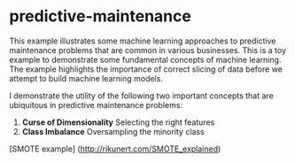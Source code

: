 # predictive-maintenance

This example illustrates some machine learning approaches to predictive maintenance problems that are common in various businesses. This is a toy example to demonstrate some fundamental concepts of machine learning. The example highlights the importance of correct slicing of data before we attempt to build machine learning models. 


I demonstrate the utility of the following two important concepts that are ubiquitous in predictive maintenance problems:
1. **Curse of Dimensionality** Selecting the right features
2. **Class Imbalance** Oversampling the minority class

[SMOTE example] (http://rikunert.com/SMOTE_explained)
